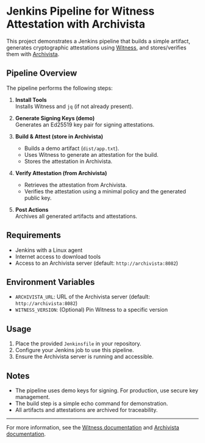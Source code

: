 # Jenkins Pipeline for Witness Attestation with Archivista

This project demonstrates a Jenkins pipeline that builds a simple artifact, generates cryptographic attestations using [Witness](https://github.com/in-toto/witness), and stores/verifies them with [Archivista](https://github.com/in-toto/archivista).

## Pipeline Overview

The pipeline performs the following steps:

1. **Install Tools**  
   Installs Witness and `jq` (if not already present).

2. **Generate Signing Keys (demo)**  
   Generates an Ed25519 key pair for signing attestations.

3. **Build & Attest (store in Archivista)**  
   - Builds a demo artifact (`dist/app.txt`).
   - Uses Witness to generate an attestation for the build.
   - Stores the attestation in Archivista.

4. **Verify Attestation (from Archivista)**  
   - Retrieves the attestation from Archivista.
   - Verifies the attestation using a minimal policy and the generated public key.

5. **Post Actions**  
   Archives all generated artifacts and attestations.

## Requirements

- Jenkins with a Linux agent
- Internet access to download tools
- Access to an Archivista server (default: `http://archivista:8082`)

## Environment Variables

- `ARCHIVISTA_URL`: URL of the Archivista server (default: `http://archivista:8082`)
- `WITNESS_VERSION`: (Optional) Pin Witness to a specific version

## Usage

1. Place the provided `Jenkinsfile` in your repository.
2. Configure your Jenkins job to use this pipeline.
3. Ensure the Archivista server is running and accessible.

## Notes

- The pipeline uses demo keys for signing. For production, use secure key management.
- The build step is a simple echo command for demonstration.
- All artifacts and attestations are archived for traceability.

---

For more information, see the [Witness documentation](https://github.com/in-toto/witness) and [Archivista documentation](https://github.com/in-toto/archivista).
